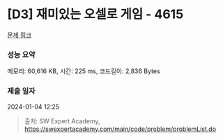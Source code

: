 # [D3] 재미있는 오셀로 게임 - 4615 

[문제 링크](https://swexpertacademy.com/main/code/problem/problemDetail.do?contestProbId=AWQmA4uK8ygDFAXj) 

### 성능 요약

메모리: 60,616 KB, 시간: 225 ms, 코드길이: 2,836 Bytes

### 제출 일자

2024-01-04 12:25



> 출처: SW Expert Academy, https://swexpertacademy.com/main/code/problem/problemList.do